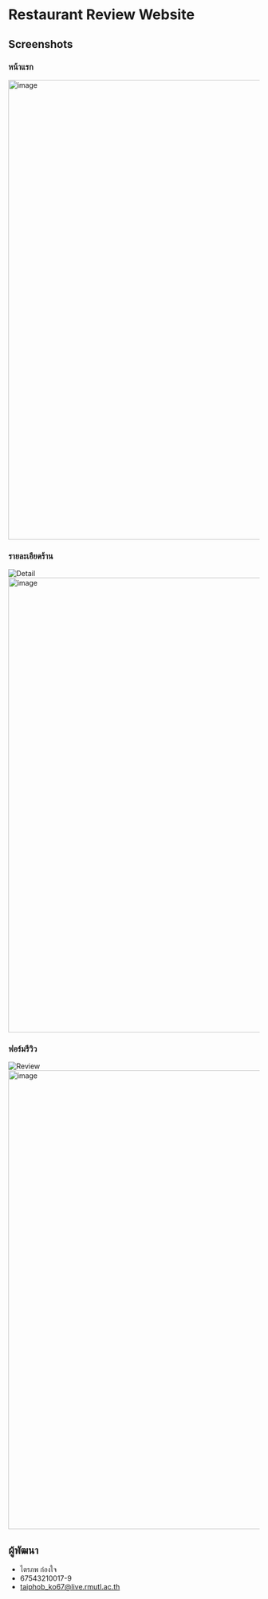 # Restaurant Review Website

## Screenshots
### หน้าแรก
<img width="1918" height="922" alt="image" src="https://github.com/user-attachments/assets/91a6d856-d1ce-4473-ae74-a92cd993cdb2" />


### รายละเอียดร้าน
![Detail](screenshots/detail.png)
<img width="1919" height="912" alt="image" src="https://github.com/user-attachments/assets/4aae90b2-4e53-4044-b002-7eca3b15d3b3" />


### ฟอร์มรีวิว
![Review](screenshots/review-form.png)
<img width="1918" height="920" alt="image" src="https://github.com/user-attachments/assets/c06027e1-82fb-4745-9161-0910d6f5b1d9" />


## ผู้พัฒนา
- ไตรภพ ก๋องใจ
- 67543210017-9
- taiphob_ko67@live.rmutl.ac.th
